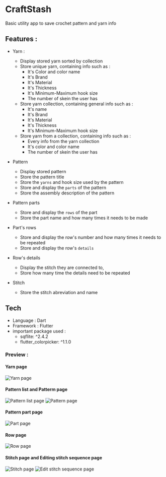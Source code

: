 # CraftStash

Basic utility app to save crochet pattern and yarn info

## Features :
- Yarn :
  - Display stored yarn sorted by collection
  - Store unique yarn, containing info such as :
    - It's Color and color name
    - It's Brand
    - It's Material
    - It's Thickness
    - It's Minimum-Maximum hook size
    - The number of skein the user has
  - Store yarn collection, containing general info such as :
    - It's name
    - It's Brand
    - It's Material
    - It's Thickness
    - It's Minimum-Maximum hook size
  - Store yarn from a collection, containing info such as :
    - Every info from the yarn collection
    - It's color and color name
    - The number of skein the user has
    
- Pattern
  - Display stored pattern
  - Store the pattern title
  - Store the `yarns` and hook size used by the pattern
  - Store and display the `parts` of the pattern
  - Store the assembly description of the pattern
  
- Pattern parts
  - Store and display the `rows` of the part
  - Store the part name and how many times it needs to be made

- Part's rows
  - Store and display the row's number and how many times it needs to be repeated
  - Store and display the row's `details` 
  
- Row's details
  - Display the stitch they are connected to, 
  - Store how many time the details need to be repeated
  
- Stitch
  - Store the stitch abreviation and name
  
## Tech
  - Language : Dart
  - Framework : Flutter
  - important package used :
    - sqflite: ^2.4.2
    - flutter_colorpicker: ^1.1.0
    
### Preview : 

#### Yarn page
![Yarn page](./preview/yarnStashPage.png)

#### Pattern list and Patterm page
![Pattern list page](./preview/patternStashPage.png)
![Pattern page](./preview/PatternPage.png)

#### Pattern part page
![Part page](./preview/PartPage.png)

#### Row page
![Row page](./preview/RowPage.png)


#### Stitch page and Editing stitch sequence page
![Stitch page](./preview/StitchPage.png)
![Edit stitch sequence page](./preview/EditSequencePage.png)
